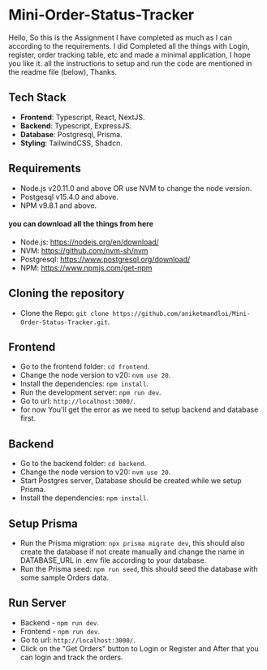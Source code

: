 # Mini-Order-Status-Tracker

Hello, So this is the Assignment I have completed as much as I can according to the requirements. I did Completed all the things with Login, register, order tracking table, etc and made a minimal application, I hope you like it. all the instructions to setup and run the code are mentioned in the readme file (below), Thanks.

## Tech Stack

- **Frontend**: Typescript, React, NextJS.
- **Backend**: Typescript, ExpressJS.
- **Database**: Postgresql, Prisma.
- **Styling**: TailwindCSS, Shadcn.

## Requirements

- Node.js v20.11.0 and above OR use NVM to change the node version.
- Postgesql v15.4.0 and above.
- NPM v9.8.1 and above.

#### you can download all the things from here

- Node.js: https://nodejs.org/en/download/
- NVM: https://github.com/nvm-sh/nvm
- Postgresql: https://www.postgresql.org/download/
- NPM: https://www.npmjs.com/get-npm

## Cloning the repository

- Clone the Repo: `git clone https://github.com/aniketmandloi/Mini-Order-Status-Tracker.git`.

## Frontend

- Go to the frontend folder: `cd frontend`.
- Change the node version to v20: `nvm use 20`.
- Install the dependencies: `npm install`.
- Run the development server: `npm run dev`.
- Go to url: `http://localhost:3000/`.
- for now You'll get the error as we need to setup backend and database first.

## Backend

- Go to the backend folder: `cd backend`.
- Change the node version to v20: `nvm use 20`.
- Start Postgres server, Database should be created while we setup Prisma.
- Install the dependencies: `npm install`.

## Setup Prisma

- Run the Prisma migration: `npx prisma migrate dev`, this should also create the database if not create manually and change the name in DATABASE_URL in .env file according to your database.
- Run the Prisma seed: `npm run seed`, this should seed the database with some sample Orders data.

## Run Server

- Backend - `npm run dev`.
- Frontend - `npm run dev`.
- Go to url: `http://localhost:3000/`.
- Click on the "Get Orders" button to Login or Register and After that you can login and track the orders.

